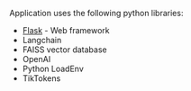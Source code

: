 Application uses the following python libraries:

* [Flask](http://flask.pocoo.org/) - Web framework
* Langchain
* FAISS vector database
* OpenAI
* Python LoadEnv
* TikTokens